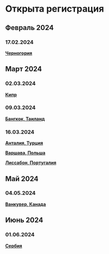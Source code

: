 # Открыта регистрация

## Февраль 2024

### 17.02.2024

**[Черногория](/./upcoming-events/montenegro.md)**

## Март 2024

### 02.03.2024

**[Кипр](/./upcoming-events/cyprus.md)**

### 09.03.2024

**[Бангкок, Таиланд](/./upcoming-events/bangkok.md)**

### 16.03.2024

**[Анталия, Турция](/./upcoming-events/Antalya.md)**

**[Варшава, Польша](/./upcoming-events/warsaw.md)**

**[Лиссабон, Португалия](/./upcoming-events/Portugal.md)**

## Май 2024

### 04.05.2024

**[Ванкувер, Канада](/./upcoming-events/canada.md)**

## Июнь 2024

### 01.06.2024

**[Сербия](/./upcoming-events/serbia.md)**

